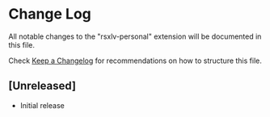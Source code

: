 # Change Log
All notable changes to the "rsxlv-personal" extension will be documented in this file.

Check [Keep a Changelog](http://keepachangelog.com/) for recommendations on how to structure this file.

## [Unreleased]
- Initial release